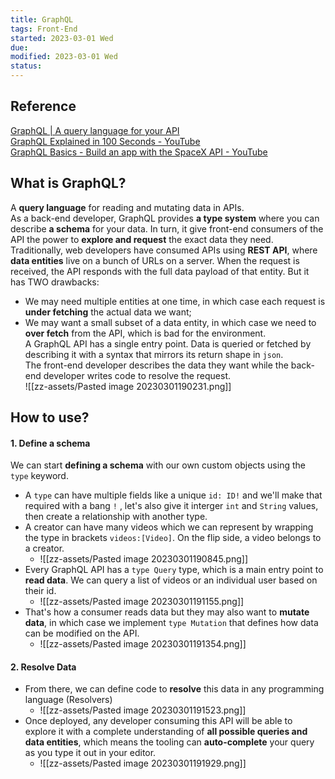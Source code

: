 ```yaml
---
title: GraphQL
tags: Front-End   
started: 2023-03-01 Wed
due: 
modified: 2023-03-01 Wed
status: 
---
```

## Reference
[GraphQL | A query language for your API](https://graphql.org/)  
[GraphQL Explained in 100 Seconds - YouTube](https://www.youtube.com/watch?v=eIQh02xuVw4)  
[GraphQL Basics - Build an app with the SpaceX API - YouTube](https://www.youtube.com/watch?v=7wzR4Ig5pTI)
## What is GraphQL?
A **query language** for reading and mutating data in APIs.  
As a back-end developer, GraphQL provides **a type system** where you can describe **a schema** for your data. In turn, it give front-end consumers of the API the power to **explore and request** the exact data they need.  
Traditionally, web developers have consumed APIs using **REST API**, where **data entities** live on a bunch of URLs on a server. When the request is received, the API responds with the full data payload of that entity. But it has TWO drawbacks:
- We may need multiple entities at one time, in which case each request is **under fetching** the actual data we want;
- We may want a small subset of a data entity, in which case we need to **over fetch** from the API, which is bad for the environment.  
A GraphQL API has a single entry point. Data is queried or fetched by describing it with a syntax that mirrors its return shape in `json`.  
The front-end developer describes the data they want while the back-end developer writes code to resolve the request.  
![[zz-assets/Pasted image 20230301190231.png]]
## How to use?
#### 1. Define a schema
We can start **defining a schema** with our own custom objects using the `type` keyword. 
- A `type` can have multiple fields like a unique `id: ID!` and we'll make that required with a bang `!` , let's also give it interger `int` and `String` values, then create a relationship with another type. 
- A creator can have many videos which we can represent by wrapping the type in brackets `videos:[Video]`. On the flip side, a video belongs to a creator.
	- ![[zz-assets/Pasted image 20230301190845.png]]
- Every GraphQL API has a `type Query` type,  which is a main entry point to **read data**. We can query a list of videos or an individual user based on their id. 
	- ![[zz-assets/Pasted image 20230301191155.png]]
- That's how a consumer reads data but they may also want to **mutate data**, in which case we implement `type Mutation` that defines how data can be modified on the API.
	- ![[zz-assets/Pasted image 20230301191354.png]]
#### 2. Resolve Data
- From there, we can define code to **resolve** this data in any programming language (Resolvers)
	- ![[zz-assets/Pasted image 20230301191523.png]]
- Once deployed, any developer consuming this API will be able to explore it with a complete understanding of **all possible queries and data entities**, which means the tooling can **auto-complete** your query as you type it out in your editor.
	- ![[zz-assets/Pasted image 20230301191929.png]]